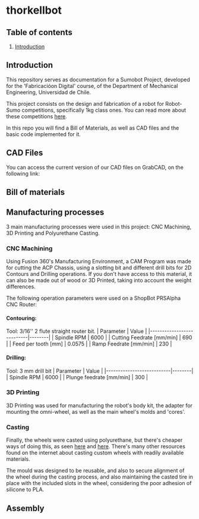 # thorkellbot



## Table of contents

1. [Introduction](#intro)


## Introduction<a name="intro"> <a/>

This repository serves as documentation for a Sumobot Project, developed for the 'Fabricacióon Digital' course, of the Department of Mechanical Engineering, Universidad de Chile.

This project consists on the design and fabrication of a robot for Robot-Sumo competitions, specifically 1kg class ones. You can read more about these competitions [here](https://www.fsi.co.jp/sumo-e/out/outc0000.html).

In this repo you will find a Bill of Materials, as well as CAD files and the basic code implemented for it. 

## CAD Files

You can access the current version of our CAD files on GrabCAD, on the following link: 

## Bill of materials


## Manufacturing processes

3 main manufacturing processes were used in this project: CNC Machining, 3D Printing and Polyurethane Casting. 

### CNC Machining
Using Fusion 360's Manufacturing Environment, a CAM Program was made for cutting the ACP Chassis, using a slotting bit and different drill bits for 2D Contours and Drilling operations. 
If you don't have access to this material, it can also be made out of wood or 3D Printed, taking into account the weight differences. 

The following operation parameters were used on a ShopBot PRSAlpha CNC Router:

#### Contouring:
Tool: 3/16'' 2 flute straight router bit.
| Parameter                 | Value  |
|---------------------------|--------|
| Spindle RPM               | 6000   |
| Cutting Feedrate [mm/min] | 690    |
| Feed per tooth [mm]       | 0.0575 |
| Ramp Feedrate [mm/min]    | 230    |

#### Drilling:
Tool: 3 mm drill bit
| Parameter                 | Value  |
|---------------------------|--------|
| Spindle RPM               | 6000   |
| Plunge feedrate [mm/min]  | 300    |


### 3D Printing
3D Printing was used for manufacturing the robot's body kit, the adapter for mounting the omni-wheel, as well as the main wheel's molds and 'cores'. 


### Casting
Finally, the wheels were casted using polyurethane, but there's cheaper ways of doing this, as seen [here](https://www.instructables.com/Grippy-Hollow-Silicone-Tires-for-Robots-and-RC/) and [here](https://www.youtube.com/watch?v=_7dLUU1tf58). There's many other resources found on the internet about casting custom wheels with readily available materials. 

The mould was designed to be reusable, and also to secure alignment of the wheel during the casting process, and also maintaining the casted tire in place with the included slots in the wheel, considering the poor adhesion of silicone to PLA. 

## Assembly

